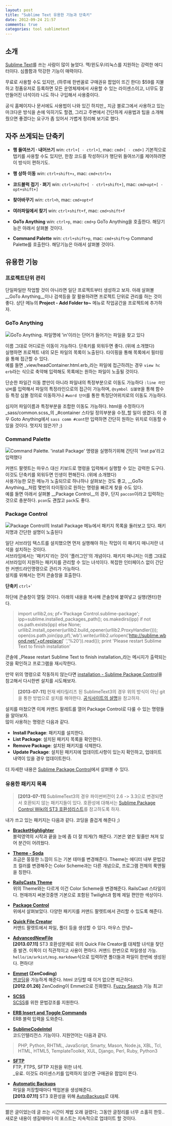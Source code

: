 ```yaml
---
layout: post
title: "Sublime Text 유용한 기능과 단축키"
date: 2012-09-24 21:57
comments: true
categories: tool sublimetext
---
```


## 소개

[Sublime Text](http://sublimetext.com)를 쓰는 사람이 많이 늘었다. 맥/윈도우/리눅스를 지원하는 강력한 에디터이다. 심플함과 막강한 기능이 매력이다.

무료로 사용할 수도 있지만, (하루에 한번꼴로 구매권유 팝업이 뜨긴 한다) $59를 지불하고 정품유저로 등록하면 모든 운영체제에서 사용할 수 있는 라이센스이고, 너무도 잘 만들어진 녀석이라 나도 하나 구입해서 사용중이다.

공식 홈페이지나 문서에도 사용법이 나와 있긴 하지만,,
지금 블로그에서 사용하고 있는 마크다운 방식을 손에 익히기도 할겸, 그리고 주변에서 간단하게 사용법과 팁을 소개해 줬으면 좋겠다는 요구가 좀 있어서 가볍게 정리해 보기로 했다.

<!--more-->

## 자주 쓰게되는 단축키

- __행 들여쓰기 · 내어쓰기__
win: `ctrl+[ · ctrl+]`, mac: `cmd+[ · cmd+]`
기본적으로 탭키를 사용할 수도 있지만, 한참 코드를 작성하다가 행단위 들여쓰기를 제어하려면 이 방식이 편하기도.

- __행 상하 이동__
win: `ctrl+shift+↕`, mac: `cmd+ctrl+↕`

- __코드블럭 접기 · 펴기__
win: `ctrl+shift+[ · ctrl+shift+]`, mac: `cmd+opt+[ · opt+shift+]`


- __찾아바꾸기__
win: `ctrl+h`, mac: `cmd+opt+f`

- __여러파일에서 찾기__
win: `ctrl+shift+f`, mac: `cmd+shift+f`

- __GoTo Anything__
win: `ctrl+p`, mac: `cmd+p`
GoTo Anything을 호출한다. 해당기능은 아래서 살펴볼 것이다.

- __Command Palette__
win: `ctrl+shift+p`, mac: `cmd+shift+p`
Command Palette를 호출한다. 해당기능은 아래서 살펴볼 것이다.



## 유용한 기능

### 프로젝트단위 관리

단일파일만 작업할 것이 아니라면 일단 프로젝트부터 생성하고 보자. 아래 살펴볼 __GoTo Anything__이나 검색등을 잘 활용하려면 프로젝트 단위로 관리를 하는 것이 좋다.
상단 메뉴의 __Project - Add Folder to~__ 메뉴로 작업공간을 프로젝트에 추가하자.


### GoTo Anything

<img src="/images/posts/20120924/1.png" alt="GoTo Anything. 파일명에 'in'이라는 단어가 들어가는 파일을 찾고 있다">

이름 그대로 어디로든 이동이 가능하다. 단축키를 외워두면 좋다. (위에 소개했다)  
실행하면 프로젝트 내의 모든 파일의 목록이 노출된다. 타이핑을 통해 목록에서 필터링을 통해 접근할 수 있다.  
예를 들면 _view/headContainer.html.erb_라는 파일에 접근하려는 경우 `view hc erb`라는 식으로 축약해 입력해도 목록에는 원하는 파일이 노출될 것이다.

단순한 파일간 이동 뿐만이 아니라 파일내의 특정부분으로 이동도 가능하다 `:line 라인넘버`를 입력해서 파일의 특정라인으로의 접근이 가능하며, `@symbol 심볼명`을 통해 함수등 특정 심볼 정의로 이동하거나 `#word 단어`를 통한 특정단어위치로의 이동도 가능하다.

심지어 파일이름과 특정부분을 조합한 이동도 가능하다.
html을 수정하다가 _sass/common.scss_의 _#container 스타일 정의부분을 수정_할 일이 생겼다. 이 경우 Goto Anything에서 `sass comm #cont`만 입력하면 간단히 원하는 위치로 이동할 수 있을 것이다.
멋지지 않은가? ;)


### Command Palette

<img src="/images/posts/20120924/2.png" alt="Command Palette. 'install Package' 명령을 실행하기위해 간단히 'inst pa'라고 입력했다">

커맨드 팔렛트는 마우스 대신 키보드로 명령을 입력해서 실행할 수 있는 강력한 도구다. 이것도 단축키를 외워두면 인생이 편해진다. (위에 소개했다)  
사용가능한 모든 메뉴가 노출되므로 하나하나 살펴보는 것도 좋고, __GoTo Anything__처럼 몇번의 타이핑으로 원하는 명령을 빠르게 찾을 수도 있다.  
예를 들면 아래서 살펴볼 __Package Control__의 경우, 단지 `paccon`이라고 입력하는 것으로 충분하다. `pcon`도 괜찮고 `pack`도 좋다.

### Package Control

<img src="/images/posts/20120924/3.png" alt="Package Control의 Install Package 메뉴에서 패키지 목록을 둘러보고 있다. 패키지명과 간단한 설명이 노출된다">

일단 서브라임 텍스트를 설치했으면 먼저 실행해야 하는 작업이 이 패키지 매니저란 녀석을 설치하는 것이다.  
서브라임에서는 '패키지'라는 것이 '플러그인'의 개념이다. 패키지 매니저는 이름 그대로 서브라임이 지원하는 패키지를 관리할 수 있는 녀석이다.
복잡한 인터페이스 없이 간단한 커맨드라인명령으로 관리가 가능하다.  
설치를 위해서는 먼저 콘솔창을 호출한다.


__단축키__ ``ctrl+` ``

하단에 콘솔창이 열릴 것이다.
아래의 내용을 복사해 콘솔창에 붙여넣고 실행(엔터)한다.
>import urllib2,os; pf='Package Control.sublime-package'; ipp=sublime.installed_packages_path(); os.makedirs(ipp) if not os.path.exists(ipp) else None; urllib2.install_opener(urllib2.build_opener(urllib2.ProxyHandler())); open(os.path.join(ipp,pf),'wb').write(urllib2.urlopen('http://sublime.wbond.net/'+pf.replace(' ','%20')).read()); print 'Please restart Sublime Text to finish installation'

콘솔에 _Please restart Sublime Text to finish installation_라는 메시지가 출력되는 것을 확인하고 프로그램을 재시작한다.

만약 위의 명령으로 작동하지 않는다면 [installation - Sublime Package Control](http://wbond.net/sublime_packages/package_control/installation)을 참고해서 다시한번  설치를 시도해보자.

> __[2013-07-11]__ 현재 베타릴리즈 된 SublimeText3의 경우 위의 방식이 아닌 git을 통한 방법으로 설치를 해야한다. [공식사이트의 설명](http://wbond.net/sublime_packages/package_control/installation#ST3)을 참고하자.

설치를 마쳤으면 이제 커맨드 팔레트를 열어 Package Control로 다룰 수 있는 명령들을 알아보자.  
많이 사용하는 명령은 다음과 같다.

- __Install Package__: 패키지를 설치한다.
- __List Package__: 설치된 패키지 목록을 확인한다.
- __Remove Package__: 설치된 패키지를 삭제한다.
- __Update Package__: 설치된 패키지에 업데이트사항이 있는지 확인하고, 업데이트 내역이 있을 경우 업데이트한다.

더 자세한 내용은 [Sublime Package Control](http://wbond.net/sublime_packages/package_control)에서 살펴볼 수 있다.

### 유용한 패키지 목록

> __[2013-07-11]__ SublimeText3의 경우 파이썬버전이 2.6 -> 3.3으로 변경되면서 호환되지 않는 패키지들이 있다. 호환성에 대해서는 [Sublime Package Control Wiki의 ST3 호환성리스트](https://github.com/wbond/sublime_package_control/wiki/Sublime-Text-3-Compatible-Packages)를 참고하도록 하자.

내가 쓰고 있는 패키지는 다음과 같다. 코딩을 즐겁게 해준다 ;)

- __[BracketHighlighter](https://github.com/facelessuser/BracketHighlighter)__  
블럭영역의 시작과 끝을 눈에 좀 더 잘 띄게(?) 해준다. 기본은 옅은 밑줄만 쳐져 있어 분간이 어려웠다.

- __[Theme - Soda](https://github.com/buymeasoda/soda-theme/)__  
조금은 뚱뚱한 느낌이 드는 기본 테마를 변경해준다. Theme는 에디터 내부 문법강조 컬러를 변경해주는 Color Scheme과는 다른 개념으로, 프로그램 전체의 룩앤필을 칭한다.

- __[RailsCasts Theme](https://github.com/talltroym/sublime-theme-railscasts)__  
위의 Theme와는 다르게 이건 Color Scheme을 변경해준다. RailsCast 스타일이다. 현재까지 써본것중엔 기본으로 포함된 Twilight과 함께 제일 편안한 색상이다.

- __[Package Control](http://wbond.net/sublime_packages/package_control)__  
위에서 살펴보았다. 다양한 패키지를 커맨드 팔렛트에서 관리할 수 있도록 해준다.

- __[Quick File Creator](https://github.com/noklesta/SublimeQuickFileCreator)__  
커맨드 팔렛트에서 파일, 폴더 등을 생성할 수 있다. 마우스 안녕~

- __[AdvancedNewFile](https://github.com/skuroda/Sublime-AdvancedNewFile)__  
__[2013.07.11]__ ST3 호환성문제로 위의 Quick File Creator를 대체할 녀석을 찾던 중 발견. 이쪽이 더 직관적이고 사용이 편하다.
커맨드 한번으로 파일생성 가능. `hello/im/arkist/msg.markdown`식으로 입력하면 폴더들과 파일이 한번에 생성된다. 편하다!

- __[Emmet](//emmet.io) (ZenCoding)__  
[젠코딩](http://coding.smashingmagazine.com/2009/11/21/zen-coding-a-new-way-to-write-html-code/)을 가능하게 해준다. html 코딩할 때 이거 없으면 피곤하다.  
__[2012.01.26]__ ZenCoding이 Emmet으로 진화했다. [Fuzzy Search](http://docs.emmet.io/css-abbreviations/fuzzy-search/) 기능 최고!

- __[SCSS](https://github.com/kuroir/SCSS.tmbundle)__  
[SCSS](http://sass-lang.com/)를 위한 문법강조를 지원한다.

- __[ERB Insert and Toggle Commands](https://github.com/buymeasoda/soda-theme/)__  
ERB 블럭 입력을 도와준다.

- __[SublimeCodeIntel](https://github.com/Kronuz/SublimeCodeIntel)__  
코드인텔리전스 기능이다. 지원언어는 다음과 같다.
>PHP, Python, RHTML, JavaScript, Smarty, Mason, Node.js, XBL, Tcl, HTML, HTML5, TemplateToolkit, XUL, Django, Perl, Ruby, Python3

- __[SFTP](http://wbond.net/sublime_packages/sftp)__  
FTP, FTPS, SFTP 지원을 위한 녀석.  
_유료. 이것도 라이센스키를 입력하지 않으면 구매권유 팝업이 뜬다.

- __[Automatic Backups](https://github.com/joelpt/sublimetext-automatic-backups)__  
파일을 저장할때마다 백업본을 생성해준다.  
__[2013.07.11]__ ST3 호환성을 위해 [AutoBackups](https://github.com/akalongman/sublimetext-autobackups)로 대체.

----


짦은 글이었는데 글 쓰는 시간이 제법 오래 걸렸다; 그동안 글정리를 너무 소홀히 한듯..  
새로운 내용이 생길때마다 이 포스트는 지속적으로 업데이트 할 것이다.
